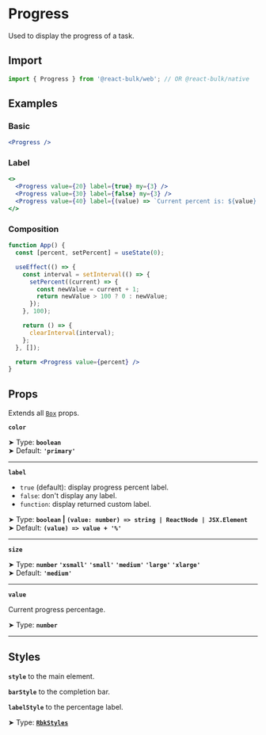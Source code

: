 # Progress

Used to display the progress of a task.

## Import

```jsx
import { Progress } from '@react-bulk/web'; // OR @react-bulk/native
```

## Examples

### Basic

```jsx live
<Progress />
```

### Label

```jsx live
<>
  <Progress value={20} label={true} my={3} />
  <Progress value={30} label={false} my={3} />
  <Progress value={40} label={(value) => `Current percent is: ${value}.`} my={3} />
</>
```

### Composition

```jsx live
function App() {
  const [percent, setPercent] = useState(0);

  useEffect(() => {
    const interval = setInterval(() => {
      setPercent((current) => {
        const newValue = current + 1;
        return newValue > 100 ? 0 : newValue;
      });
    }, 100);

    return () => {
      clearInterval(interval);
    };
  }, []);

  return <Progress value={percent} />
}
```

## Props

Extends all [`Box`](/docs/components/core/box#props) props.

**`color`**

➤ Type: **`boolean`** <br/>
➤ Default: **`'primary'`**

---

**`label`**

- `true` (default): display progress percent label.
- `false`: don't display any label.
- `function`: display returned custom label.

➤ Type: **`boolean` | `(value: number) => string | ReactNode | JSX.Element`** <br/>
➤ Default: **`(value) => value + '%' `** <br/>

---

**`size`**

➤ Type: **`number` `'xsmall'` `'small'` `'medium'` `'large'` `'xlarge'`** <br/>
➤ Default: **`'medium'`** <br/>

---

**`value`**

Current progress percentage.

➤ Type: **`number`** <br/>

---

## Styles

**`style`** to the main element.

**`barStyle`** to the completion bar.

**`labelStyle`** to the percentage label.

➤ Type: **[`RbkStyles`](/docs/type-reference/rbk-styles)** <br/>
